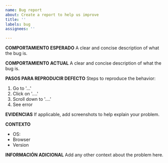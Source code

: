 ```yaml
---
name: Bug report
about: Create a report to help us improve
title: ''
labels: bug
assignees: ''

---
```


**COMPORTAMIENTO ESPERADO**
A clear and concise description of what the bug is.

**COMPORTAMIENTO ACTUAL**
A clear and concise description of what the bug is.

**PASOS PARA REPRODUCIR DEFECTO**
Steps to reproduce the behavior:
1. Go to '...'
2. Click on '....'
3. Scroll down to '....'
4. See error

**EVIDENCIAS**
If applicable, add screenshots to help explain your problem.

**CONTEXTO**
 - OS: 
 - Browser 
 - Version 

**INFORMACIÓN ADICIONAL**
Add any other context about the problem here.
